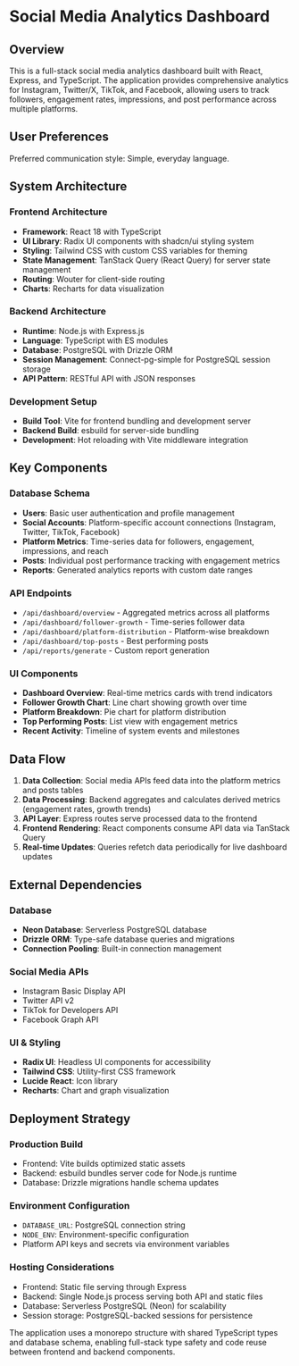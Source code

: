 # Social Media Analytics Dashboard

## Overview

This is a full-stack social media analytics dashboard built with React, Express, and TypeScript. The application provides comprehensive analytics for Instagram, Twitter/X, TikTok, and Facebook, allowing users to track followers, engagement rates, impressions, and post performance across multiple platforms.

## User Preferences

Preferred communication style: Simple, everyday language.

## System Architecture

### Frontend Architecture
- **Framework**: React 18 with TypeScript
- **UI Library**: Radix UI components with shadcn/ui styling system
- **Styling**: Tailwind CSS with custom CSS variables for theming
- **State Management**: TanStack Query (React Query) for server state management
- **Routing**: Wouter for client-side routing
- **Charts**: Recharts for data visualization

### Backend Architecture
- **Runtime**: Node.js with Express.js
- **Language**: TypeScript with ES modules
- **Database**: PostgreSQL with Drizzle ORM
- **Session Management**: Connect-pg-simple for PostgreSQL session storage
- **API Pattern**: RESTful API with JSON responses

### Development Setup
- **Build Tool**: Vite for frontend bundling and development server
- **Backend Build**: esbuild for server-side bundling
- **Development**: Hot reloading with Vite middleware integration

## Key Components

### Database Schema
- **Users**: Basic user authentication and profile management
- **Social Accounts**: Platform-specific account connections (Instagram, Twitter, TikTok, Facebook)
- **Platform Metrics**: Time-series data for followers, engagement, impressions, and reach
- **Posts**: Individual post performance tracking with engagement metrics
- **Reports**: Generated analytics reports with custom date ranges

### API Endpoints
- `/api/dashboard/overview` - Aggregated metrics across all platforms
- `/api/dashboard/follower-growth` - Time-series follower data
- `/api/dashboard/platform-distribution` - Platform-wise breakdown
- `/api/dashboard/top-posts` - Best performing posts
- `/api/reports/generate` - Custom report generation

### UI Components
- **Dashboard Overview**: Real-time metrics cards with trend indicators
- **Follower Growth Chart**: Line chart showing growth over time
- **Platform Breakdown**: Pie chart for platform distribution
- **Top Performing Posts**: List view with engagement metrics
- **Recent Activity**: Timeline of system events and milestones

## Data Flow

1. **Data Collection**: Social media APIs feed data into the platform metrics and posts tables
2. **Data Processing**: Backend aggregates and calculates derived metrics (engagement rates, growth trends)
3. **API Layer**: Express routes serve processed data to the frontend
4. **Frontend Rendering**: React components consume API data via TanStack Query
5. **Real-time Updates**: Queries refetch data periodically for live dashboard updates

## External Dependencies

### Database
- **Neon Database**: Serverless PostgreSQL database
- **Drizzle ORM**: Type-safe database queries and migrations
- **Connection Pooling**: Built-in connection management

### Social Media APIs
- Instagram Basic Display API
- Twitter API v2
- TikTok for Developers API
- Facebook Graph API

### UI & Styling
- **Radix UI**: Headless UI components for accessibility
- **Tailwind CSS**: Utility-first CSS framework
- **Lucide React**: Icon library
- **Recharts**: Chart and graph visualization

## Deployment Strategy

### Production Build
- Frontend: Vite builds optimized static assets
- Backend: esbuild bundles server code for Node.js runtime
- Database: Drizzle migrations handle schema updates

### Environment Configuration
- `DATABASE_URL`: PostgreSQL connection string
- `NODE_ENV`: Environment-specific configuration
- Platform API keys and secrets via environment variables

### Hosting Considerations
- Frontend: Static file serving through Express
- Backend: Single Node.js process serving both API and static files
- Database: Serverless PostgreSQL (Neon) for scalability
- Session storage: PostgreSQL-backed sessions for persistence

The application uses a monorepo structure with shared TypeScript types and database schema, enabling full-stack type safety and code reuse between frontend and backend components.